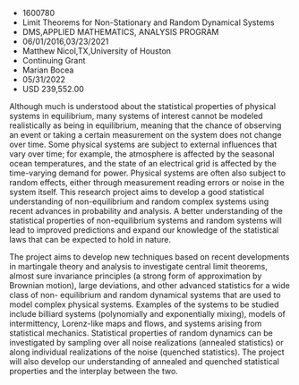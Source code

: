 
* 1600780
* Limit Theorems for Non-Stationary and Random Dynamical Systems
* DMS,APPLIED MATHEMATICS, ANALYSIS PROGRAM
* 06/01/2016,03/23/2021
* Matthew Nicol,TX,University of Houston
* Continuing Grant
* Marian Bocea
* 05/31/2022
* USD 239,552.00

Although much is understood about the statistical properties of physical systems
in equilibrium, many systems of interest cannot be modeled realistically as
being in equilibrium, meaning that the chance of observing an event or taking a
certain measurement on the system does not change over time. Some physical
systems are subject to external influences that vary over time; for example, the
atmosphere is affected by the seasonal ocean temperatures, and the state of an
electrical grid is affected by the time-varying demand for power. Physical
systems are often also subject to random effects, either through measurement
reading errors or noise in the system itself. This research project aims to
develop a good statistical understanding of non-equilibrium and random complex
systems using recent advances in probability and analysis. A better
understanding of the statistical properties of non-equilibrium systems and
random systems will lead to improved predictions and expand our knowledge of the
statistical laws that can be expected to hold in nature.

The project aims to develop new techniques based on recent developments in
martingale theory and analysis to investigate central limit theorems, almost
sure invariance principles (a strong form of approximation by Brownian motion),
large deviations, and other advanced statistics for a wide class of non-
equilibrium and random dynamical systems that are used to model complex physical
systems. Examples of the systems to be studied include billiard systems
(polynomially and exponentially mixing), models of intermittency, Lorenz-like
maps and flows, and systems arising from statistical mechanics. Statistical
properties of random dynamics can be investigated by sampling over all noise
realizations (annealed statistics) or along individual realizations of the noise
(quenched statistics). The project will also develop our understanding of
annealed and quenched statistical properties and the interplay between the two.
